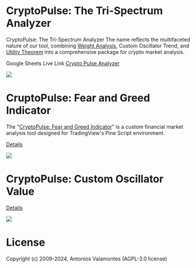 # CryptoPulse: The Tri-Spectrum Analyzer

CryptoPulse: The Tri-Spectrum Analyzer The name reflects the multifaceted nature of our tool, combining [Weight Analysis](https://github.com/geopayme/CryptoPulseAnalyzer/wiki/Weighted-Moving-Average), Custom Oscillator Trend, and [Utility Theorem](https://github.com/geopayme/CryptoPulseAnalyzer/wiki/Making-Choices-in-the-Face-of-Uncertainty:-An-Exploration-of-Expected-Utility-Theory) into a comprehensive package for crypto market analysis.

Google Sheets Live Link [Crypto Pulse Analyzer](https://docs.google.com/spreadsheets/d/e/2PACX-1vSeVZcMuB6FT_MAb-_C3LvgXGhWGCKH1kJEeidvWgYcWAsKVwVtiH7bJP_gnZPNf9nejZ1CPy59tPPI/pubhtml#)

![](https://github.com/geopayme/CryptoPulse/assets/8299759/632aa6ef-1080-4a88-94d8-9d0bb883ecb0)

# CruptoPulse: Fear and Greed Indicator

The "[CryptoPulse: Fear and Greed Indicator](https://github.com/geopayme/CryptoPulseAnalyzer/wiki/CryptoPulse-Fear-and-Greed-Score)" is a custom financial market analysis tool designed for TradingView's Pine Script environment. 

[Details](https://github.com/geopayme/CryptoPulseAnalyzer/tree/main/Indicators/fear-n-greed-indicator)

![](https://github.com/geopayme/CryptoPulseAnalyzer/blob/main/Indicators/images/Screenshot%202024-01-25%20at%205.09.30%20AM.png)

# CryptoPulse: Custom Oscillator Value

[Details](https://github.com/geopayme/CryptoPulseAnalyzer/tree/main/Indicators/cov)

![](https://github.com/geopayme/CryptoPulseAnalyzer/blob/main/Indicators/images/Screenshot%202024-01-25%20at%207.13.42%20PM.png)
# License
Copyright (c) 2009-2024, Antonios Valamontes (AGPL-3.0 license)


